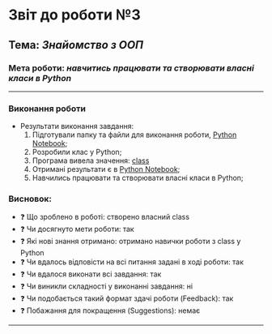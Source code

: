 # Звіт до роботи №3
## Тема: _Знайомство з ООП_
### Мета роботи: _навчитись працювати та створювати власні класи в Python_
---
### Виконання роботи
- Результати виконання завдання:
    1. Підготували папку та файли для виконання роботи, [Python Notebook](class.ipynb);
    1. Розробили клас у Python;
    1. Програма вивела значення: [class](class.png)
    1. Отримані результати є в [Python Notebook](class.ipynb);
    1. Навчились працювати та створювати власні класи в Python;

### Висновок: 
- :question: Що зроблено в роботі: створено власний class
- :question: Чи досягнуто мети роботи: так
- :question: Які нові знання отримано: отримано навички роботи з class у Python
- :question: Чи вдалось відповісти на всі питання задані в ході роботи: так
- :question: Чи вдалося виконати всі завдання: так
- :question: Чи виникли складності у виконанні завдання: ні
- :question: Чи подобається такий формат здачі роботи (Feedback): так
- :question: Побажання для покращення (Suggestions): немає
---
